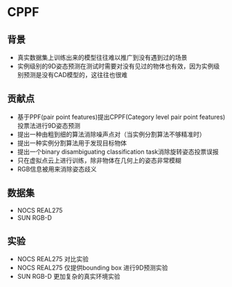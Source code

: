 # CPPF


## 背景
* 真实数据集上训练出来的模型往往难以推广到没有遇到过的场景
* 实例级别的9D姿态预测在测试时需要对没有见过的物体也有效，因为实例级别预测是没有CAD模型的，这往往也很难

## 贡献点
* 基于PPF(pair point features)提出CPPF(Category level pair point features)投票法进行9D姿态预测
* 提出一种由粗到细的算法消除噪声点对（当实例分割算法不够精准时）
* 提出一种实例分割算法用于发现目标物体
* 提出一个binary disambiguating classification task消除旋转姿态投票误报
* 只在虚拟点云上进行训练，除非物体在几何上的姿态非常模糊
* RGB信息被用来消除姿态歧义

## 数据集
* NOCS REAL275 
* SUN RGB-D

## 实验
* NOCS REAL275 对比实验
* NOCS REAL275 仅提供bounding box 进行9D预测实验
* SUN RGB-D 更加复杂的真实环境实验


